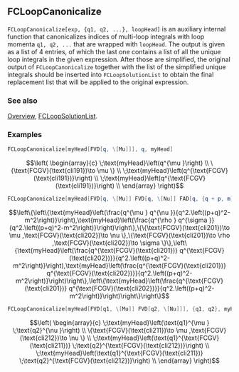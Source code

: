 ## FCLoopCanonicalize

`FCLoopCanonicalize[exp, {q1, q2, ...}, loopHead]` is an auxiliary internal function that canonicalizes indices of multi-loop integrals with loop momenta `q1, q2, ...` that are wrapped with `loopHead`. The output is given as a list of 4 entries, of which the last one contains a list of all the unique loop integrals in the given expression. After those are simplified, the original output of `FCLoopCanonicalize` together with the list of the simplified unique integrals should be inserted into `FCLoopSolutionList` to obtain the final replacement list that will be applied to the original expression.

### See also

[Overview](Extra/FeynCalc.md), [FCLoopSolutionList](FCLoopSolutionList.md).

### Examples

```mathematica
FCLoopCanonicalize[myHead[FVD[q, \[Mu]]], q, myHead]
```

$$\left(
\begin{array}{c}
 \;\text{myHead}\left(q^{\mu }\right) \\
 \{\text{FCGV}(\text{cli191})\to \mu \} \\
 \;\text{myHead}\left(q^{\text{FCGV}(\text{cli191})}\right) \\
 \;\text{myHead}\left(q^{\text{FCGV}(\text{cli191})}\right) \\
\end{array}
\right)$$

```mathematica
FCLoopCanonicalize[myHead[FVD[q, \[Mu]] FVD[q, \[Nu]] FAD[q, {q + p, m}]] + myHead[FVD[q, \[Rho]] FVD[q, \[Sigma]] FAD[q, {q + p, m}]], q, myHead]
```

$$\left\{\left\{\text{myHead}\left(\frac{q^{\mu } q^{\nu }}{q^2.\left((p+q)^2-m^2\right)}\right),\text{myHead}\left(\frac{q^{\rho } q^{\sigma }}{q^2.\left((p+q)^2-m^2\right)}\right)\right\},\{\{\text{FCGV}(\text{cli201})\to \mu ,\text{FCGV}(\text{cli202})\to \nu \},\{\text{FCGV}(\text{cli201})\to \rho ,\text{FCGV}(\text{cli202})\to \sigma \}\},\left\{\text{myHead}\left(\frac{q^{\text{FCGV}(\text{cli201})} q^{\text{FCGV}(\text{cli202})}}{q^2.\left((p+q)^2-m^2\right)}\right),\text{myHead}\left(\frac{q^{\text{FCGV}(\text{cli201})} q^{\text{FCGV}(\text{cli202})}}{q^2.\left((p+q)^2-m^2\right)}\right)\right\},\left\{\text{myHead}\left(\frac{q^{\text{FCGV}(\text{cli201})} q^{\text{FCGV}(\text{cli202})}}{q^2.\left((p+q)^2-m^2\right)}\right)\right\}\right\}$$

```mathematica
FCLoopCanonicalize[myHead[FVD[q1, \[Mu]] FVD[q2, \[Nu]]], {q1, q2}, myHead]
```

$$\left(
\begin{array}{c}
 \;\text{myHead}\left(\text{q1}^{\mu } \;\text{q2}^{\nu }\right) \\
 \{\text{FCGV}(\text{cli211})\to \mu ,\text{FCGV}(\text{cli212})\to \nu \} \\
 \;\text{myHead}\left(\text{q1}^{\text{FCGV}(\text{cli211})} \;\text{q2}^{\text{FCGV}(\text{cli212})}\right) \\
 \;\text{myHead}\left(\text{q1}^{\text{FCGV}(\text{cli211})} \;\text{q2}^{\text{FCGV}(\text{cli212})}\right) \\
\end{array}
\right)$$